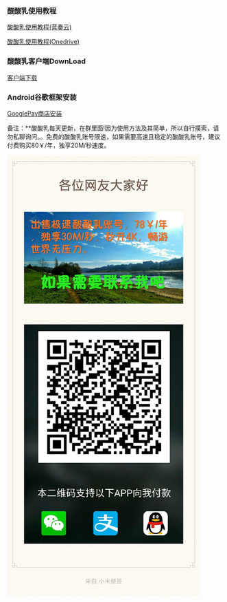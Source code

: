### 酸酸乳使用教程
[酸酸乳使用教程(蓝奏云)](https://www.lanzous.com/b258733)

[酸酸乳使用教程(Onedrive)](https://1drv.ms/f/s!AmWIHMwCirfbc415hslnRCrXp5s)

### 酸酸乳客户端DownLoad
[客户端下载](https://www.lanzous.com/b0v9x9zc)

### Android谷歌框架安装
[GooglePay商店安装](https://www.lanzous.com/i4fmuyf
)

备注：**酸酸乳每天更新，在群里面!因为使用方法及其简单，所以自行摸索，请勿私聊询问。。免费的酸酸乳账号限速，如果需要高速且稳定的酸酸乳账号，建议付费购买80￥/年，独享20M/秒速度。

![](https://github.com/jp4593425/ssr-/blob/master/%E5%87%BA%E5%94%AE%E9%85%B8%E9%85%B8%E4%B9%B3.jpg)
